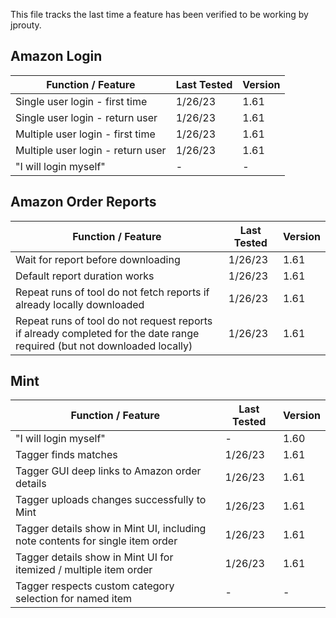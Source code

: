 This file tracks the last time a feature has been verified to be working by jprouty.

## Amazon Login ##

| Function / Feature | Last Tested | Version |
| ------------------ | ----------- | ------- |
| Single user login - first time | 1/26/23 | 1.61 |
| Single user login - return user | 1/26/23 | 1.61 |
| Multiple user login - first time | 1/26/23 | 1.61 |
| Multiple user login - return user | 1/26/23 | 1.61 |
| "I will login myself" | - | - |

## Amazon Order Reports ##

| Function / Feature | Last Tested | Version |
| ------------------ | ----------- | ------- |
| Wait for report before downloading | 1/26/23 | 1.61 |
| Default report duration works | 1/26/23 | 1.61 |
| Repeat runs of tool do not fetch reports if already locally downloaded | 1/26/23 | 1.61 |
| Repeat runs of tool do not request reports if already completed for the date range required (but not downloaded locally) | 1/26/23 | 1.61 |

## Mint ##

| Function / Feature | Last Tested | Version |
| ------------------ | ----------- | ------- |
| "I will login myself" | - | 1.60 |
| Tagger finds matches | 1/26/23 | 1.61 |
| Tagger GUI deep links to Amazon order details | 1/26/23 | 1.61 |
| Tagger uploads changes successfully to Mint | 1/26/23 | 1.61 |
| Tagger details show in Mint UI, including note contents for single item order | 1/26/23 | 1.61 |
| Tagger details show in Mint UI for itemized / multiple item order | 1/26/23 | 1.61 |
| Tagger respects custom category selection for named item | - | - |
